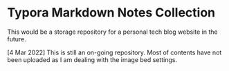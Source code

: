 # Typora Markdown Notes Collection

This would be a storage repository for a personal tech blog website in the future.

[4 Mar 2022] This is still an on-going repository. Most of contents have not been uploaded as I am dealing with the image bed settings.
